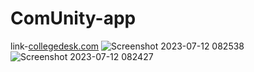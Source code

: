 # ComUnity-app
link-[collegedesk.com](https://collegedesk.netlify.app)
![Screenshot 2023-07-12 082538](https://github.com/pavitrakumargupta/ComUnity-app/assets/88044814/215ccec1-8ead-4c23-8e91-39240c693ed9)
![Screenshot 2023-07-12 082427](https://github.com/pavitrakumargupta/ComUnity-app/assets/88044814/6d3f89ac-52d3-414e-afe6-3e1322c8bcf3)
